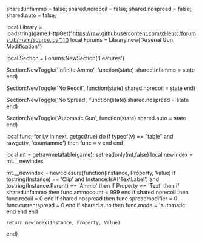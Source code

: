 shared.infammo = false;
shared.norecoil = false;
shared.nospread = false;
shared.auto = false;

local Library = loadstring(game:HttpGet("https://raw.githubusercontent.com/xHeptc/forumsLib/main/source.lua"))()
local Forums = Library.new("Arsenal Gun Modification")

local Section = Forums:NewSection('Features')

Section:NewToggle('Infinite Ammo', function(state)
    shared.infammo = state 
end)

Section:NewToggle('No Recoil', function(state)
    shared.norecoil = state 
end)

Section:NewToggle('No Spread', function(state)
    shared.nospread = state 
end)

Section:NewToggle('Automatic Gun', function(state)
    shared.auto = state 
end)

local func;
for i,v in next, getgc(true) do
    if typeof(v) == "table" and rawget(v, 'countammo') then
        func = v
    end
end

local mt = getrawmetatable(game);
setreadonly(mt,false)
local newindex = mt.__newindex

mt.__newindex = newcclosure(function(Instance, Property, Value)
    if tostring(Instance) == 'Clip' and Instance:IsA('TextLabel') and tostring(Instance.Parent) == 'Ammo' then
        if Property == 'Text' then
            if shared.infammo then
                func.ammocount = 999
            end
            if shared.norecoil then
                func.recoil = 0
            end
            if shared.nospread then
                func.spreadmodifier = 0
                func.currentspread = 0 
            end
            if shared.auto then
                func.mode = 'automatic'
            end
        end
    end
    
    return newindex(Instance, Property, Value)
end)
